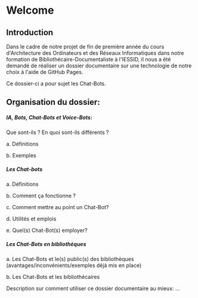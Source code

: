 <h1>Welcome</h1>

<h2>Introduction</h2>
Dans le cadre de notre projet de fin de première année du cours d'Architecture des Ordinateurs et des Réseaux Informatiques dans notre formation de Bibliothécaire-Documentaliste à l'IESSID, il nous a été demandé de réaliser un dossier documentaire sur une technologie de notre choix à l'aide de GitHub Pages.

Ce dossier-ci a pour sujet les Chat-Bots.

<h2>Organisation du dossier:</h2>

<h5>IA, Bots, Chat-Bots et Voice-Bots:</h5> Que sont-ils ? En quoi sont-ils différents ?

a. Définitions

b. Exemples

<h5>Les Chat-bots</h5>

a.	Définitions

b.	Comment ça fonctionne ?

c.  Comment mettre au point un Chat-Bot?

d.	Utilités et emplois

e.  Quel(s) Chat-Bot(s) employer?

<h5>Les Chat-Bots en bibliothèques</h5>

a.	Les Chat-Bots et le(s) public(s) des bibliothèques (avantages/inconvénients/exemples déjà mis en place)

b.	Les Chat-Bots et les bibliothécaires

Description sur comment utiliser ce dossier documentaire au mieux: ...
